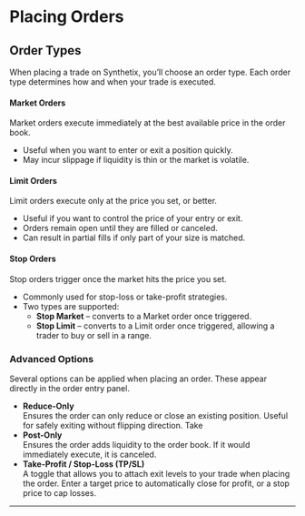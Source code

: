 # Placing Orders

## Order Types

When placing a trade on Synthetix, you’ll choose an order type. Each order type determines how and when your trade is executed.

#### Market Orders

Market orders execute immediately at the best available price in the order book.

* Useful when you want to enter or exit a position quickly.
* May incur slippage if liquidity is thin or the market is volatile.

#### Limit Orders

Limit orders execute only at the price you set, or better.

* Useful if you want to control the price of your entry or exit.
* Orders remain open until they are filled or canceled.
* Can result in partial fills if only part of your size is matched.

#### Stop Orders

Stop orders trigger once the market hits the price you set.

* Commonly used for stop-loss or take-profit strategies.
* Two types are supported:
  * **Stop Market** – converts to a Market order once triggered.
  * **Stop Limit** – converts to a Limit order once triggered, allowing a trader to buy or sell in a range.

### Advanced Options

Several options can be applied when placing an order. These appear directly in the order entry panel.

* **Reduce-Only**\
  Ensures the order can only reduce or close an existing position. Useful for safely exiting without flipping direction. Take&#x20;
* **Post-Only**\
  Ensures the order adds liquidity to the order book. If it would immediately execute, it is canceled.
* **Take-Profit / Stop-Loss (TP/SL)**\
  A toggle that allows you to attach exit levels to your trade when placing the order. Enter a target price to automatically close for profit, or a stop price to cap losses.

***
